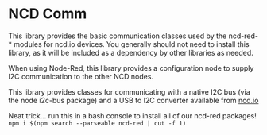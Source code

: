 # NCD Comm

This library provides the basic communication classes used by the ncd-red-* modules for ncd.io devices. You generally should not need to install this library, as it will be included as a dependency by other libraries as needed.

When using Node-Red, this library provides a configuration node to supply I2C communication to the other NCD nodes.

This library provides classes for communicating with a native I2C bus (via the node i2c-bus package) and a USB to I2C converter available from [ncd.io](https://store.ncd.io/product/usb-to-i2c-converter-with-virtual-com-port-ft230xs/)

Neat trick... run this in a bash console to install all of our ncd-red packages!
`npm i $(npm search --parseable ncd-red | cut -f 1)`
